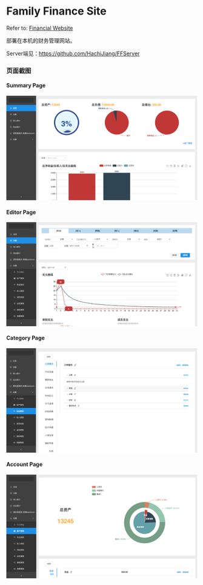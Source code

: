 # Family Finance Site

Refer to: [Financial Website](https://hachijiang.gitbooks.io/financial-website/content/)

部署在本机的财务管理网站。

Server端见：https://github.com/HachiJiang/FFServer

### 页面截图
#### Summary Page
![Summary Page](./docs/assets/summary.png)


#### Editor Page
![Editor Page](./docs/assets/edit.png)

#### Category Page
![Category Page](./docs/assets/category.png)

#### Account Page
![Account Page](./docs/assets/account.png)
